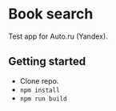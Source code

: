 # Book search

Test app for Auto.ru (Yandex).

## Getting started

* Clone repo.
* ``npm install``
* ``npm run build``
